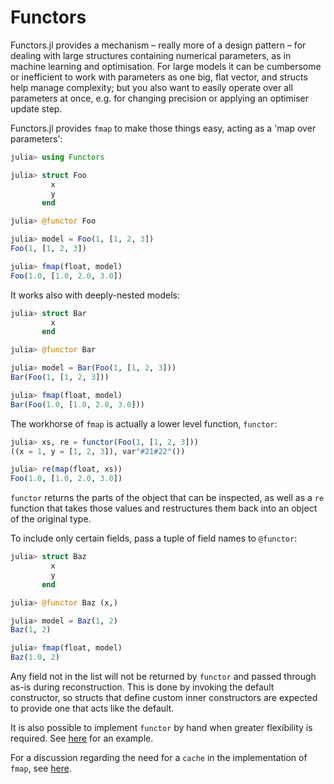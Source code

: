 # Functors

Functors.jl provides a mechanism – really more of a design pattern – for dealing with large structures containing numerical parameters, as in machine learning and optimisation. For large models it can be cumbersome or inefficient to work with parameters as one big, flat vector, and structs help manage complexity; but you also want to easily operate over all parameters at once, e.g. for changing precision or applying an optimiser update step.

Functors.jl provides `fmap` to make those things easy, acting as a 'map over parameters':

```julia
julia> using Functors

julia> struct Foo
         x
         y
       end

julia> @functor Foo

julia> model = Foo(1, [1, 2, 3])
Foo(1, [1, 2, 3])

julia> fmap(float, model)
Foo(1.0, [1.0, 2.0, 3.0])
```

It works also with deeply-nested models:

```julia
julia> struct Bar
         x
       end

julia> @functor Bar

julia> model = Bar(Foo(1, [1, 2, 3]))
Bar(Foo(1, [1, 2, 3]))

julia> fmap(float, model)
Bar(Foo(1.0, [1.0, 2.0, 3.0]))
```

The workhorse of `fmap` is actually a lower level function, `functor`:

```julia
julia> xs, re = functor(Foo(1, [1, 2, 3]))
((x = 1, y = [1, 2, 3]), var"#21#22"())

julia> re(map(float, xs))
Foo(1.0, [1.0, 2.0, 3.0])
```

`functor` returns the parts of the object that can be inspected, as well as a `re` function that takes those values and restructures them back into an object of the original type.

To include only certain fields, pass a tuple of field names to `@functor`:

```julia
julia> struct Baz
         x
         y
       end

julia> @functor Baz (x,)

julia> model = Baz(1, 2)
Baz(1, 2)

julia> fmap(float, model)
Baz(1.0, 2)
```

Any field not in the list will not be returned by `functor` and passed through as-is during reconstruction. This is done by invoking the default constructor, so structs that define custom inner constructors are expected to provide one that acts like the default.

It is also possible to implement `functor` by hand when greater flexibility is required. See [here](https://github.com/FluxML/Functors.jl/issues/3) for an example.

For a discussion regarding the need for a `cache` in the implementation of `fmap`, see [here](https://github.com/FluxML/Functors.jl/issues/2).
